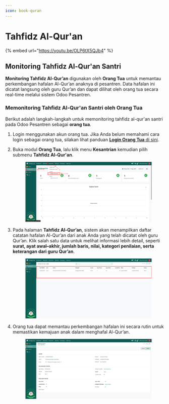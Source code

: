 ```yaml
---
icon: book-quran
---
```


# Tahfidz Al-Qur'an

{% embed url="https://youtu.be/OLP6tX5QJb4" %}

## Monitoring Tahfidz Al-Qur'an Santri

**Monitoring Tahfidz Al-Qur’an** digunakan oleh **Orang Tua** untuk memantau perkembangan hafalan Al-Qur’an anaknya di pesantren. Data hafalan ini dicatat langsung oleh guru Qur’an dan dapat dilihat oleh orang tua secara real-time melalui sistem Odoo Pesantren.

### Memonitoring Tahfidz Al-Qur'an Santri oleh Orang Tua

Berikut adalah langkah-langkah untuk memonitoring tahfidz al-qur'an santri pada Odoo Pesantren sebagai **orang tua**.

1. Login menggunakan akun orang tua. Jika Anda belum memahami cara login sebagai orang tua, silakan lihat panduan [**Login Orang Tua** di sini](../../../setup-and-konfigurasi/panduan-login/login-orang-tua.md).
2.  Buka modul **Orang Tua**, lalu klik menu **Kesantrian** kemudian pilih submenu **Tahfidz Al-Qur'an**.

    <figure><img src="../../../.gitbook/assets/images-579.png" alt=""><figcaption></figcaption></figure>


3.  Pada halaman **Tahfidz Al-Qur’an**, sistem akan menampilkan daftar catatan hafalan Al-Qur’an dari anak Anda yang telah dicatat oleh guru Qur’an. Klik salah satu data untuk melihat informasi lebih detail, seperti **surat, ayat awal–akhir, jumlah baris, nilai, kategori penilaian, serta keterangan dari guru Qur’an**.

    <figure><img src="../../../.gitbook/assets/images-580.png" alt=""><figcaption></figcaption></figure>


4.  Orang tua dapat memantau perkembangan hafalan ini secara rutin untuk memastikan kemajuan anak dalam menghafal Al-Qur’an.

    <figure><img src="../../../.gitbook/assets/images-581.png" alt=""><figcaption></figcaption></figure>

